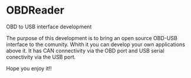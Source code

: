 # OBDReader
OBD to USB interface development

The purpose of this development is to bring an open source OBD-USB interface to the comunity. Whith it you can develop your own applications above it. 
It has CAN connectivity via the OBD port and USB serial conectivity via the USB port.

Hope you enjoy it!!

